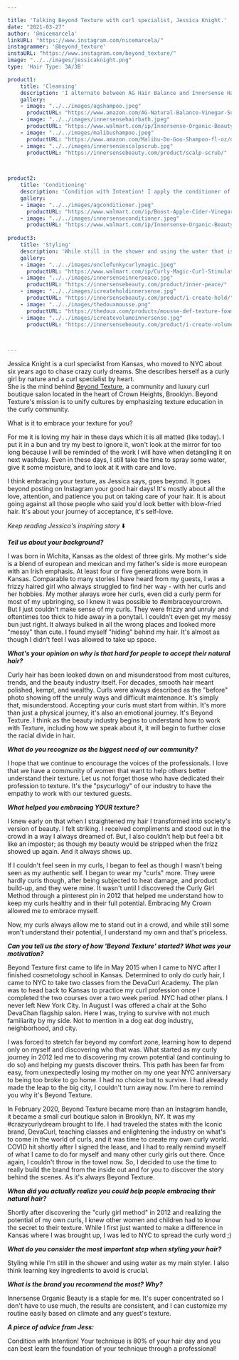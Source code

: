 ```yaml
---

title: 'Talking Beyond Texture with curl specialist, Jessica Knight.'
date: "2021-03-27"
author: '@nicemarcela' 
linkURL: "https://www.instagram.com/nicemarcela/"
instagrammer: '@beyond_texture'
instaURL: "https://www.instagram.com/beyond_texture/"
image: "../../images/jessicaknight.png"
type: 'Hair Type: 3A/3B'

product1: 
    title: 'Cleansing'
    description: 'I alternate between AG Hair Balance and Innersense Hairbath 2-3x a week. Once or twice a month I may use a clarifier and choose Malibu C Wellness UnDo Goo! I always cleanse anytime I wash and if I need an extra cleanse I will do two cleanses back to back. If I am feeling really "treat myself" I will use a scalp scrub like Innersense Enlightenment. I apply my cleanser directly to my scalp and scrub while feeding it water to help move the product down my length.'
    gallery:
    - image: "../../images/agshampoo.jpeg"
      productURL: "https://www.amazon.com/AG-Natural-Balance-Vinegar-Sulfate-Free/dp/B073GQJ1DW"
    - image: "../../images/innersensehairbath.jpeg"
      productURL: "https://www.walmart.com/ip/Innersense-Organic-Beauty-Hydrating-Hairbath-10-oz/900609896"
    - image: "../../images/malibushampoo.jpeg"
      productURL: "https://www.amazon.com/Malibu-Do-Goo-Shampoo-fl-oz/dp/B0741BYML6/ref=sr_1_5?dchild=1&keywords=Malibu+C+Wellness+UnDo+Goo%21&qid=1616861752&sr=8-5"
    - image: "../../images/innersensescalpscrub.jpg"
      productURL: "https://innersensebeauty.com/product/scalp-scrub/"

 

product2: 
    title: 'Conditioning'
    description: 'Condition with Intention! I apply the conditioner of choice. (AG Hair Boost or Innersense Hydrating Cream Conditioner) and feed water into my curls to extend the conditioner as I detangle with my fingers. If I ever run into tangles, I isolate the subsection and smooth or "milk" my conditioner and water through the curls from the bottom up to release the tangles. I know I am done detangling when my curls are tangle free, ribbon-y smooth, silky and saturated. I rinse away all my conditioner.'
    gallery:
    - image: "../../images/agconditioner.jpeg"
      productURL: "https://www.walmart.com/ip/Boost-Apple-Cider-Vinegar-Conditioner/618762446"
    - image: "../../images/innersenseconditioner.jpeg"
      productURL: "https://www.walmart.com/ip/Innersense-Organic-Beauty-Hydrating-Cream-Conditioner-2-oz/785396753"
 
product3: 
    title: 'Styling'
    description: 'While still in the shower and using the water that is still in my hair, I layer on my products of choice. In the winter, I am loving Uncle Funkys Daughter Curly Magic, Innersense Inner Peace, Innersense I Create Hold, and The Doux Mousse Def. In the summer I will add in I create Volume instead of the Inner Peace.'
    gallery:
    - image: "../../images/unclefunkycurlymagic.jpeg"
      productURL: "https://www.walmart.com/ip/Curly-Magic-Curl-Stimulator-12Oz-By-Uncle-Funky-S-Daughter/248487793"
    - image: "../../images/innersenseinnerpeace.jpg"
      productURL: "https://innersensebeauty.com/product/inner-peace/"
    - image: "../../images/icreateholdinnersense.jpg"
      productURL: "https://innersensebeauty.com/product/i-create-hold/"
    - image: "../../images/thedouxmousse.png"
      productURL: "https://thedoux.com/products/mousse-def-texture-foam"
    - image: "../../images/icreatevolumeinnersense.jpg"
      productURL: "https://innersensebeauty.com/product/i-create-volume/"


    
--- 
```


Jessica Knight is a curl specialist from Kansas, who moved to NYC about six years ago to chase crazy curly dreams. She describes herself as a curly girl by nature and a curl specialist by heart.  
She is the mind behind [Beyond Texture](https://www.beyondtexture.net/), a community and luxury curl boutique salon located in the heart of Crown Heights, Brooklyn. Beyond Texture's mission is to unify cultures by emphasizing texture education in the curly community.     

What is it to embrace your texture for you?  

For me it is loving my hair in these days which it is all matted (like today). I put it in a bun and try my best to ignore it, won't look at the mirror for too long because I will be reminded of the work I will have when detangling it on next washday. Even in these days, I still take the time to spray some water, give it some moisture, and to look at it with care and love.

I think embracing your texture, as Jessica says, goes beyond. It goes beyond posting on Instagram your good hair days! It's mostly about all the love, attention, and patience you put on taking care of your hair. It is about going against all those people who said you'd look better with blow-fried hair. It's about your journey of acceptance, it's self-love.  

*Keep reading Jessica's inspiring story* ⬇️  


***Tell us about your background?***  

I was born in Wichita, Kansas as the oldest of three girls. My mother's side is a blend of european and mexican and my father's side is more european with an Irish emphasis. At least four or five generations were born in Kansas. Comparable to many stories I have heard from my guests, I was a frizzy haired girl who always struggled to find her way - with her curls and her hobbies. My mother always wore her curls, even did a curly perm for most of my upbringing, so I knew it was possible to #embraceyourcrown. But I just couldn't make sense of my curls. They were frizzy and unruly and oftentimes too thick to hide away in a ponytail. I couldn't even get my messy bun just right. It always bulked in all the wrong places and looked more "messy" than cute. I found myself "hiding" behind my hair. It's almost as though I didn't feel I was allowed to take up space.   

***What's your opinion on why is that hard for people to accept their natural hair?***    

Curly hair has been looked down on and misunderstood from most cultures, trends, and the beauty industry itself. For decades, smooth hair meant polished, kempt, and wealthy. Curls were always described as the "before" photo showing off the unruly ways and difficult maintenance. It's simply that, misunderstood. Accepting your curls must start from within. It's more than just a physical journey, it's also an emotional journey. It's Beyond Texture. I think as the beauty industry begins to understand how to work with Texture, including how we speak about it, it will begin to further close the racial divide in hair.    

***What do you recognize as the biggest need of our community?***   

I hope that we continue to encourage the voices of the professionals. I love that we have a community of women that want to help others better understand their texture. Let us not forget those who have dedicated their profession to texture. It's the "psycurlogy" of our industry to have the empathy to work with our textured guests.   

***What helped you embracing YOUR texture?***   

I knew early on that when I straightened my hair I transformed into society's version of beauty. I felt striking. I received compliments and stood out in the crowd in a way I always dreamed of. But, I also couldn't help but feel a bit like an imposter; as though my beauty would be stripped when the frizz showed up again. And it always shows up.  

If I couldn't feel seen in my curls, I began to feel as though I wasn't being seen as my authentic self. I began to wear my "curls" more. They were hardly curls though, after being subjected to heat damage, and product build-up, and they were mine. It wasn't until I discovered the Curly Girl Method through a pinterest pin in 2012 that helped me understand how to keep my curls healthy and in their full potential. Embracing My Crown allowed me to embrace myself.  

Now, my curls always allow me to stand out in a crowd, and while still some won't understand their potential, I understand my own and that's priceless.  

***Can you tell us the story of how 'Beyond Texture' started? What was your motivation?***  

Beyond Texture first came to life in May 2015 when I came to NYC after I finished cosmetology school in Kansas. Determined to only do curly hair, I came to NYC to take two classes from the DevaCurl Academy. The plan was to head back to Kansas to practice my curl profession once I completed the two courses over a two week period. NYC had other plans. I never left New York City. In August I was offered a chair at the Soho DevaChan flagship salon. Here I was, trying to survive with not much familiarity by my side. Not to mention in a dog eat dog industry, neighborhood, and city.  

I was forced to stretch far beyond my comfort zone, learning how to depend only on myself and discovering who that was. What started as my curly journey in 2012 led me to discovering my crown potential (and continuing to do so) and helping my guests discover theirs. This path has been far from easy, from unexpectedly losing my mother on my one year NYC anniversary to being too broke to go home. I had no choice but to survive. I had already made the leap to the big city, I couldn't turn away now. I'm here to remind you why it's Beyond Texture.  

In February 2020, Beyond Texture became more than an Instagram handle, it became a small curl boutique salon in Brooklyn, NY. It was my #crazycurlydream brought to life. I had traveled the states with the Iconic brand, DevaCurl, teaching classes and enlightening the industry on what's to come in the world of curls, and it was time to create my own curly world. COVID hit shortly after I signed the lease, and I had to really remind myself of what I came to do for myself and many other curly girls out there. Once again, I couldn't throw in the towel now. So, I decided to use the time to really build the brand from the inside out and for you to discover the story behind the scenes. As it's always Beyond Texture.  

***When did you actually realize you could help people embracing their natural hair?***  

Shortly after discovering the "curly girl method" in 2012 and realizing the potential of my own curls, I knew other women and children had to know the secret to their texture. While I first just wanted to make a difference in Kansas where I was brought up, I was led to NYC to spread the curly word ;)  

***What do you consider the most important step when styling your hair?***   

Styling while I'm still in the shower and using water as my main styler. I also think learning key ingredients to avoid is crucial.   


***What is the brand you recommend the most? Why?***  

Innersense Organic Beauty is a staple for me. It's super concentrated so I don't have to use much, the results are consistent, and I can customize my routine easily based on climate and any guest's texture.  

***A piece of advice from Jess:***  

Condition with Intention! Your technique is 80% of your hair day and you can best learn the foundation of your technique through a professional!    

